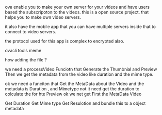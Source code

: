 ova enable you to make your own server for your videos and have users based the subscripoton to the videos. 
this is a open source project. that helps you to make own video servers.

it also have the mobile app that you can have multiple servers inside that to connect to video servers.

the protocol used for this app is complex to encrypted also.

ovacli tools meme 

how adding the file ? 

we need a processVideo Funciotn 
that Generate the Thumbnial and Preview 
Then we get the metadata from the video like duration and the mime type.

ok we need a funciton that Get the MetaData about the Video 
and the metadata is Duration , and Mimetype 
not it need get the duration to colculate the for hte Preview 
ok we net get First the MetaData Video 

Get Duration
Get Mime type
Get Resulotion 
and bundle this to a object metadata